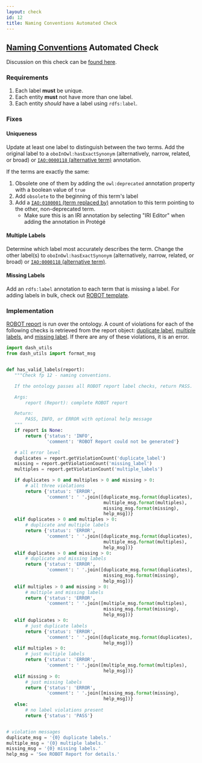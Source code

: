 ```yaml
---
layout: check
id: 12
title: Naming Conventions Automated Check
---
```


## [Naming Conventions](http://obofoundry.org/principles/fp-012-naming-conventions.html) Automated Check

Discussion on this check can be [found here](https://github.com/OBOFoundry/OBOFoundry.github.io/issues/1006).

### Requirements

1. Each label **must** be unique.
2. Each entity **must** not have more than one label.
3. Each entity _should_ have a label using `rdfs:label`.

### Fixes

#### Uniqueness

Update at least one label to distinguish between the two terms. Add the original label to a `oboInOwl:hasExactSynonym` (alternatively, narrow, related, or broad) or [`IAO:0000118` (alternative term)](http://purl.obolibrary.org/obo/IAO_0000118) annotation.

If the terms are exactly the same:

1. Obsolete one of them by adding the `owl:deprecated` annotation property with a boolean value of `true`
2. Add `obsolete` to the beginning of this term's label
3. Add a [`IAO:0100001` (term replaced by)](http://purl.obolibrary.org/obo/IAO_0100001) annotation to this term pointing to the other, non-deprecated term.
   - Make sure this is an IRI annotation by selecting "IRI Editor" when adding the annotation in Protégé

#### Multiple Labels

Determine which label most accurately describes the term. Change the other label(s) to `oboInOwl:hasExactSynonym` (alternatively, narrow, related, or broad) or [`IAO:0000118` (alternative term)](http://purl.obolibrary.org/obo/IAO_0000118).

#### Missing Labels

Add an `rdfs:label` annotation to each term that is missing a label. For adding labels in bulk, check out [ROBOT template](http://robot.obolibrary.org/template).

### Implementation

[ROBOT report](http://robot.obolibrary.org/report) is run over the ontology. A count of violations for each of the following checks is retrieved from the report object: [duplicate label](http://robot.obolibrary.org/report_queries/duplicate_label), [multiple labels](http://robot.obolibrary.org/report_queries/multiple_labels), and [missing label](http://robot.obolibrary.org/report_queries/missing_label). If there are any of these violations, it is an error.

```python
import dash_utils
from dash_utils import format_msg


def has_valid_labels(report):
   """Check fp 12 - naming conventions.

   If the ontology passes all ROBOT report label checks, return PASS.

   Args:
       report (Report): complete ROBOT report

   Return:
       PASS, INFO, or ERROR with optional help message
   """
   if report is None:
       return {'status': 'INFO',
               'comment': 'ROBOT Report could not be generated'}

   # all error level
   duplicates = report.getViolationCount('duplicate_label')
   missing = report.getViolationCount('missing_label')
   multiples = report.getViolationCount('multiple_labels')

   if duplicates > 0 and multiples > 0 and missing > 0:
       # all three violations
       return {'status': 'ERROR',
               'comment': ' '.join([duplicate_msg.format(duplicates),
                                    multiple_msg.format(multiples),
                                    missing_msg.format(missing),
                                    help_msg])}
   elif duplicates > 0 and multiples > 0:
       # duplicate and multiple labels
       return {'status': 'ERROR',
               'comment': ' '.join([duplicate_msg.format(duplicates),
                                    multiple_msg.format(multiples),
                                    help_msg])}
   elif duplicates > 0 and missing > 0:
       # duplicate and missing labels
       return {'status': 'ERROR',
               'comment': ' '.join([duplicate_msg.format(duplicates),
                                    missing_msg.format(missing),
                                    help_msg])}
   elif multiples > 0 and missing > 0:
       # multiple and missing labels
       return {'status': 'ERROR',
               'comment': ' '.join([multiple_msg.format(multiples),
                                    missing_msg.format(missing),
                                    help_msg])}
   elif duplicates > 0:
       # just duplicate labels
       return {'status': 'ERROR',
               'comment': ' '.join([duplicate_msg.format(duplicates),
                                    help_msg])}
   elif multiples > 0:
       # just multiple labels
       return {'status': 'ERROR',
               'comment': ' '.join([multiple_msg.format(multiples),
                                    help_msg])}
   elif missing > 0:
       # just missing labels
       return {'status': 'ERROR',
               'comment': ' '.join([missing_msg.format(missing),
                                    help_msg])}
   else:
       # no label violations present
       return {'status': 'PASS'}


# violation messages
duplicate_msg = '{0} duplicate labels.'
multiple_msg = '{0} multiple labels.'
missing_msg = '{0} missing labels.'
help_msg = 'See ROBOT Report for details.'
```
